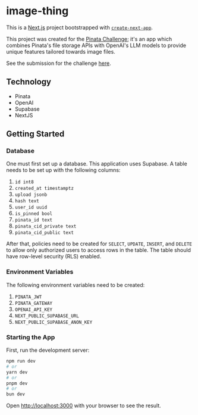 # image-thing

This is a [Next.js](https://nextjs.org) project bootstrapped with [`create-next-app`](https://nextjs.org/docs/app/api-reference/cli/create-next-app).

This project was created for the [Pinata Challenge](https://dev.to/challenges/pinata); it's an app which combines
Pinata's file storage APIs with OpenAI's LLM models to provide unique features tailored towards image files.

See the submission for the challenge [here](https://dev.to/logarithmicspirals/effortless-image-tag-generation-streamline-your-workflow-with-pinata-and-ipfs-50a5).

## Technology

- Pinata
- OpenAI
- Supabase
- NextJS

## Getting Started

### Database

One must first set up a database. This application uses Supabase. A table needs to be set up with the following columns:
1. `id int8`
2. `created_at timestamptz`
3. `upload jsonb`
4. `hash text`
5. `user_id uuid`
6. `is_pinned bool`
7. `pinata_id text`
8. `pinata_cid_private text`
9. `pinata_cid_public text`

After that, policies need to be created for `SELECT`, `UPDATE`, `INSERT`, and `DELETE` to allow only authorized users
to access rows in the table. The table should have row-level security (RLS) enabled.

### Environment Variables

The following environment variables need to be created:
1. `PINATA_JWT`
2. `PINATA_GATEWAY`
3. `OPENAI_API_KEY`
4. `NEXT_PUBLIC_SUPABASE_URL`
5. `NEXT_PUBLIC_SUPABASE_ANON_KEY`

### Starting the App

First, run the development server:

```bash
npm run dev
# or
yarn dev
# or
pnpm dev
# or
bun dev
```

Open [http://localhost:3000](http://localhost:3000) with your browser to see the result.
